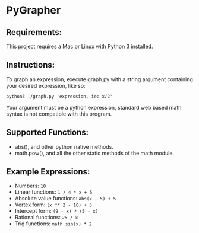 # PyGrapher
<!-- Open this file in a MarkDown viewer to see optimized output -->

## Requirements:
This project requires a Mac or Linux with Python 3 installed.

## Instructions:
To graph an expression, execute graph.py with a string argument containing your desired expression, like so:

```
python3 ./graph.py 'expression, ie: x/2'
```

Your argument must be a python expression, standard web based math syntax is not compatible with this program.

## Supported Functions:
  - abs(), and other python native methods.
  - math.pow(), and all the other static methods of the math module.

## Example Expressions:
  - Numbers: `10`
  - Linear functions: `1 / 4 * x + 5`
  - Absolute value functions: `abs(x - 5) + 5`
  - Vertex form: `(x ** 2 - 10) + 5`
  - Intercept form: `(9 - x) * (5 - x)`
  - Rational functions: `25 / x`
  - Trig functions: `math.sin(x) * 2`
